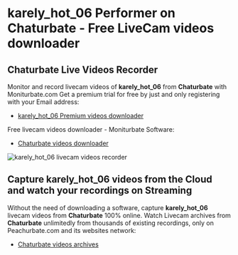 # karely_hot_06 Performer on Chaturbate - Free LiveCam videos downloader

## Chaturbate Live Videos Recorder

Monitor and record livecam videos of **karely_hot_06** from **Chaturbate** with Moniturbate.com
Get a premium trial for free by just and only registering with your Email address:
* [karely_hot_06 Premium videos downloader](https://moniturbate.com/request-demo-licence-key.html)

Free livecam videos downloader - Moniturbate Software:
* [Chaturbate videos downloader](https://moniturbate.com/moniturbate-download-software.html)

![karely_hot_06 livecam videos recorder](https://peachurnet.com/templates/moniturbate-software.png)


## Capture karely_hot_06 videos from the Cloud and watch your recordings on Streaming

Without the need of downloading a software, capture **karely_hot_06** livecam videos from **Chaturbate** 100% online.
Watch Livecam archives from **Chaturbate** unlimitedly from thousands of existing recordings, only on Peachurbate.com and its websites network:
* [Chaturbate videos archives](https://peachurnet.com/)